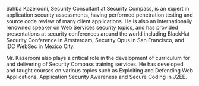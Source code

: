 Sahba Kazerooni, Security Consultant at Security Compass, is an expert
in application security assessments, having performed penetration
testing and source code review of many client applications. He is also
an internationally renowned speaker on Web Services security topics, and
has provided presentations at security conferences around the world
including BlackHat Security Conference in Amsterdam, Security Opus in
San Francisco, and IDC WebSec in Mexico City.

Mr. Kazerooni also plays a critical role in the development of
curriculum for and delivering of Security Compass training services. He
has developed and taught courses on various topics such as Exploiting
and Defending Web Applications, Application Security Awareness and
Secure Coding in J2EE.
